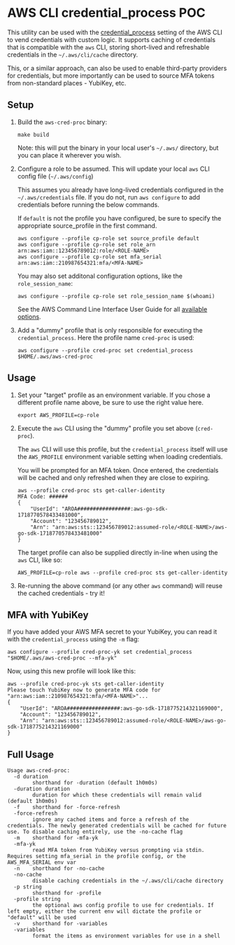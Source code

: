 # AWS CLI credential_process POC

This utility can be used with the [credential_process](https://docs.aws.amazon.com/cli/latest/userguide/cli-configure-sourcing-external.html) setting of the AWS CLI to vend credentials with custom logic. It
supports caching of credentials that is compatible with the `aws` CLI, storing short-lived and refreshable
credentials in the `~/.aws/cli/cache` directory.

This, or a similar approach, can also be used to enable third-party providers for credentials, but more
importantly can be used to source MFA tokens from non-standard places - YubiKey, etc.

## Setup

1. Build the `aws-cred-proc` binary:
   ```shell
   make build
   ```

   Note: this will put the binary in your local user's `~/.aws/` directory, but you can place it wherever you wish.

2. Configure a role to be assumed. This will update your local `aws` CLI config file (`~/.aws/config`)

   This assumes you already have long-lived credentials configured in the `~/.aws/credentials` file. If you do not, run `aws configure` to add credentials before running the below commands.

   If `default` is not the profile you have configured, be sure to specify the appropriate source_profile in the first command.
   ```shell
   aws configure --profile cp-role set source_profile default
   aws configure --profile cp-role set role_arn arn:aws:iam::123456789012:role/<ROLE-NAME>
   aws configure --profile cp-role set mfa_serial arn:aws:iam::210987654321:mfa/<MFA-NAME>
   ```

   You may also set additonal configuration options, like the `role_session_name`:
   ```shell
   aws configure --profile cp-role set role_session_name $(whoami)
   ```

   See the AWS Command Line Interface User Guide for all [available options](https://docs.aws.amazon.com/cli/latest/userguide/cli-configure-files.html).

3. Add a "dummy" profile that is only responsible for executing the `credential_process`. Here the profile name `cred-proc` is used:
   ```shell
   aws configure --profile cred-proc set credential_process $HOME/.aws/aws-cred-proc
   ```

## Usage
1. Set your "target" profile as an environment variable. If you chose a different profile name above, be sure to use the right value here.
   ```shell
   export AWS_PROFILE=cp-role
   ```

2. Execute the `aws` CLI using the "dummy" profile you set above (`cred-proc`).

   The `aws` CLI will use this profile, but the `credential_process` itself will use the `AWS_PROFILE` environment variable setting when loading credentials.

   You will be prompted for an MFA token. Once entered, the credentials will be cached and only refreshed when they are close to expiring.
   ```shell
   aws --profile cred-proc sts get-caller-identity
   MFA Code: ######
   {
       "UserId": "AROA#################:aws-go-sdk-1718770578433481000",
       "Account": "123456789012",
       "Arn": "arn:aws:sts::123456789012:assumed-role/<ROLE-NAME>/aws-go-sdk-1718770578433481000"
   }
   ```

   The target profile can also be supplied directly in-line when using the `aws` CLI, like so:
   ```shell
   AWS_PROFILE=cp-role aws --profile cred-proc sts get-caller-identity
   ```

3. Re-running the above command (or any other `aws` command) will reuse the cached credentials - try it!

## MFA with YubiKey

If you have added your AWS MFA secret to your YubiKey, you can read it with the `credential_process` using the `-m` flag:

```shell
aws configure --profile cred-proc-yk set credential_process "$HOME/.aws/aws-cred-proc --mfa-yk"
```

Now, using this new profile will look like this:

```shell
aws --profile cred-proc-yk sts get-caller-identity
Please touch YubiKey now to generate MFA code for "arn:aws:iam::210987654321:mfa/<MFA-NAME>"...
{
    "UserId": "AROA#################:aws-go-sdk-1718775214321169000",
    "Account": "123456789012",
    "Arn": "arn:aws:sts::123456789012:assumed-role/<ROLE-NAME>/aws-go-sdk-1718775214321169000"
}
```

## Full Usage

```
Usage aws-cred-proc:
  -d duration
    	shorthand for -duration (default 1h0m0s)
  -duration duration
    	duration for which these credentials will remain valid (default 1h0m0s)
  -f	shorthand for -force-refresh
  -force-refresh
    	ignore any cached items and force a refresh of the credentials. The newly generated credentials will be cached for future use. To disable caching entirely, use the -no-cache flag
  -m	shorthand for -mfa-yk
  -mfa-yk
    	read MFA token from YubiKey versus prompting via stdin. Requires setting mfa_serial in the profile config, or the AWS_MFA_SERIAL env var
  -n	shorthand for -no-cache
  -no-cache
    	disable caching credentials in the ~/.aws/cli/cache directory
  -p string
    	shorthand for -profile
  -profile string
    	the optional aws config profile to use for credentials. If left empty, either the current env will dictate the profile or "default" will be used
  -v	shorthand for -variables
  -variables
    	format the items as environment variables for use in a shell
```